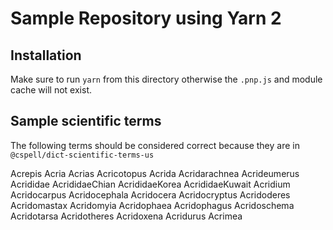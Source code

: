 # Sample Repository using Yarn 2

## Installation

Make sure to run `yarn` from this directory otherwise the `.pnp.js` and module cache will not exist.

## Sample scientific terms

The following terms should be considered correct because they are in `@cspell/dict-scientific-terms-us`

Acrepis
Acria
Acrias
Acricotopus
Acrida
Acridarachnea
Acrideumerus
Acrididae
AcrididaeChian
AcrididaeKorea
AcrididaeKuwait
Acridium
Acridocarpus
Acridocephala
Acridocera
Acridocryptus
Acridoderes
Acridomastax
Acridomyia
Acridophaea
Acridophagus
Acridoschema
Acridotarsa
Acridotheres
Acridoxena
Acridurus
Acrimea
